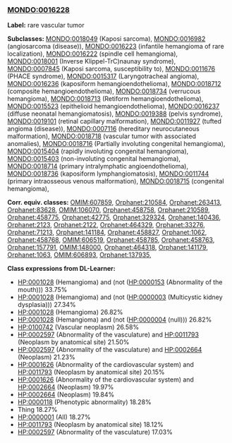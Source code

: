 
### [MONDO:0016228](http://purl.obolibrary.org/obo/MONDO_0016228)
**Label:** rare vascular tumor

**Subclasses:** [MONDO:0018049](http://purl.obolibrary.org/obo/MONDO_0018049) (Kaposi sarcoma), [MONDO:0016982](http://purl.obolibrary.org/obo/MONDO_0016982) (angiosarcoma (disease)), [MONDO:0016223](http://purl.obolibrary.org/obo/MONDO_0016223) (infantile hemangioma of rare localization), [MONDO:0016222](http://purl.obolibrary.org/obo/MONDO_0016222) (spindle cell hemangioma), [MONDO:0018001](http://purl.obolibrary.org/obo/MONDO_0018001) (Inverse Klippel-TrC)naunay syndrome), [MONDO:0007845](http://purl.obolibrary.org/obo/MONDO_0007845) (Kaposi sarcoma, susceptibility to), [MONDO:0011676](http://purl.obolibrary.org/obo/MONDO_0011676) (PHACE syndrome), [MONDO:0015317](http://purl.obolibrary.org/obo/MONDO_0015317) (Laryngotracheal angioma), [MONDO:0016236](http://purl.obolibrary.org/obo/MONDO_0016236) (kaposiform hemangioendothelioma), [MONDO:0018712](http://purl.obolibrary.org/obo/MONDO_0018712) (composite hemangioendothelioma), [MONDO:0018734](http://purl.obolibrary.org/obo/MONDO_0018734) (verrucous hemangioma), [MONDO:0018713](http://purl.obolibrary.org/obo/MONDO_0018713) (Retiform hemangioendothelioma), [MONDO:0015523](http://purl.obolibrary.org/obo/MONDO_0015523) (epithelioid hemangioendothelioma), [MONDO:0016237](http://purl.obolibrary.org/obo/MONDO_0016237) (diffuse neonatal hemangiomatosis), [MONDO:0019388](http://purl.obolibrary.org/obo/MONDO_0019388) (pelvis syndrome), [MONDO:0019101](http://purl.obolibrary.org/obo/MONDO_0019101) (retinal capillary malformation), [MONDO:0011927](http://purl.obolibrary.org/obo/MONDO_0011927) (tufted angioma (disease)), [MONDO:0007116](http://purl.obolibrary.org/obo/MONDO_0007116) (hereditary neurocutaneous malformation), [MONDO:0018718](http://purl.obolibrary.org/obo/MONDO_0018718) (vascular tumor with associated anomalies), [MONDO:0018716](http://purl.obolibrary.org/obo/MONDO_0018716) (Partially involuting congenital hemangioma), [MONDO:0015404](http://purl.obolibrary.org/obo/MONDO_0015404) (rapidly involuting congenital hemangioma), [MONDO:0015403](http://purl.obolibrary.org/obo/MONDO_0015403) (non-involuting congenital hemangioma), [MONDO:0018714](http://purl.obolibrary.org/obo/MONDO_0018714) (primary intralymphatic angioendothelioma), [MONDO:0018736](http://purl.obolibrary.org/obo/MONDO_0018736) (kaposiform lymphangiomatosis), [MONDO:0011744](http://purl.obolibrary.org/obo/MONDO_0011744) (primary intraosseous venous malformation), [MONDO:0018715](http://purl.obolibrary.org/obo/MONDO_0018715) (congenital hemangioma), 

**Corr. equiv. classes:** [OMIM:607859](http://purl.obolibrary.org/obo/OMIM_607859), [Orphanet:210584](http://www.orpha.net/ORDO/Orphanet_210584), [Orphanet:263413](http://www.orpha.net/ORDO/Orphanet_263413), [Orphanet:83628](http://www.orpha.net/ORDO/Orphanet_83628), [OMIM:106070](http://purl.obolibrary.org/obo/OMIM_106070), [Orphanet:458758](http://www.orpha.net/ORDO/Orphanet_458758), [Orphanet:210589](http://www.orpha.net/ORDO/Orphanet_210589), [Orphanet:458775](http://www.orpha.net/ORDO/Orphanet_458775), [Orphanet:42775](http://www.orpha.net/ORDO/Orphanet_42775), [Orphanet:329324](http://www.orpha.net/ORDO/Orphanet_329324), [Orphanet:140436](http://www.orpha.net/ORDO/Orphanet_140436), [Orphanet:2123](http://www.orpha.net/ORDO/Orphanet_2123), [Orphanet:2122](http://www.orpha.net/ORDO/Orphanet_2122), [Orphanet:464329](http://www.orpha.net/ORDO/Orphanet_464329), [Orphanet:33276](http://www.orpha.net/ORDO/Orphanet_33276), [Orphanet:71213](http://www.orpha.net/ORDO/Orphanet_71213), [Orphanet:141184](http://www.orpha.net/ORDO/Orphanet_141184), [Orphanet:458827](http://www.orpha.net/ORDO/Orphanet_458827), [Orphanet:1062](http://www.orpha.net/ORDO/Orphanet_1062), [Orphanet:458768](http://www.orpha.net/ORDO/Orphanet_458768), [OMIM:606519](http://purl.obolibrary.org/obo/OMIM_606519), [Orphanet:458785](http://www.orpha.net/ORDO/Orphanet_458785), [Orphanet:458763](http://www.orpha.net/ORDO/Orphanet_458763), [Orphanet:157791](http://www.orpha.net/ORDO/Orphanet_157791), [OMIM:148000](http://purl.obolibrary.org/obo/OMIM_148000), [Orphanet:464318](http://www.orpha.net/ORDO/Orphanet_464318), [Orphanet:141179](http://www.orpha.net/ORDO/Orphanet_141179), [Orphanet:1063](http://www.orpha.net/ORDO/Orphanet_1063), [OMIM:606893](http://purl.obolibrary.org/obo/OMIM_606893), [Orphanet:137935](http://www.orpha.net/ORDO/Orphanet_137935), 

**Class expressions from DL-Learner:**

- [HP:0001028](http://purl.obolibrary.org/obo/HP_0001028) (Hemangioma) and (not ([HP:0000153](http://purl.obolibrary.org/obo/HP_0000153) (Abnormality of the mouth))) 33.75%
- [HP:0001028](http://purl.obolibrary.org/obo/HP_0001028) (Hemangioma) and (not ([HP:0000003](http://purl.obolibrary.org/obo/HP_0000003) (Multicystic kidney dysplasia))) 27.34%
- [HP:0001028](http://purl.obolibrary.org/obo/HP_0001028) (Hemangioma) 26.82%
- [HP:0001028](http://purl.obolibrary.org/obo/HP_0001028) (Hemangioma) and (not ([HP:0000004](http://purl.obolibrary.org/obo/HP_0000004) (null))) 26.82%
- [HP:0100742](http://purl.obolibrary.org/obo/HP_0100742) (Vascular neoplasm) 26.58%
- [HP:0002597](http://purl.obolibrary.org/obo/HP_0002597) (Abnormality of the vasculature) and [HP:0011793](http://purl.obolibrary.org/obo/HP_0011793) (Neoplasm by anatomical site) 21.50%
- [HP:0002597](http://purl.obolibrary.org/obo/HP_0002597) (Abnormality of the vasculature) and [HP:0002664](http://purl.obolibrary.org/obo/HP_0002664) (Neoplasm) 21.23%
- [HP:0001626](http://purl.obolibrary.org/obo/HP_0001626) (Abnormality of the cardiovascular system) and [HP:0011793](http://purl.obolibrary.org/obo/HP_0011793) (Neoplasm by anatomical site) 20.15%
- [HP:0001626](http://purl.obolibrary.org/obo/HP_0001626) (Abnormality of the cardiovascular system) and [HP:0002664](http://purl.obolibrary.org/obo/HP_0002664) (Neoplasm) 19.97%
- [HP:0002664](http://purl.obolibrary.org/obo/HP_0002664) (Neoplasm) 19.84%
- [HP:0000118](http://purl.obolibrary.org/obo/HP_0000118) (Phenotypic abnormality) 18.28%
- Thing 18.27%
- [HP:0000001](http://purl.obolibrary.org/obo/HP_0000001) (All) 18.27%
- [HP:0011793](http://purl.obolibrary.org/obo/HP_0011793) (Neoplasm by anatomical site) 18.12%
- [HP:0002597](http://purl.obolibrary.org/obo/HP_0002597) (Abnormality of the vasculature) 17.03%


